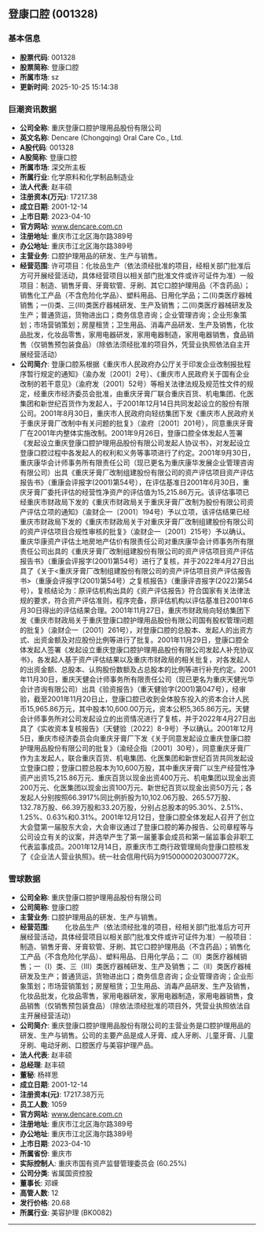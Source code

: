 ## 登康口腔 (001328)

### 基本信息

- **股票代码**: 001328
- **股票简称**: 登康口腔
- **所属市场**: sz
- **更新时间**: 2025-10-25 15:14:38

### 巨潮资讯数据

- **公司全称**: 重庆登康口腔护理用品股份有限公司
- **英文名称**: Dencare (Chongqing) Oral Care Co., Ltd.
- **A股代码**: 001328
- **A股简称**: 登康口腔
- **所属市场**: 深交所主板
- **所属行业**: 化学原料和化学制品制造业
- **法人代表**: 赵丰硕
- **注册资本(万元)**: 17217.38
- **成立日期**: 2001-12-14
- **上市日期**: 2023-04-10
- **官方网站**: www.dencare.com.cn
- **注册地址**: 重庆市江北区海尔路389号
- **办公地址**: 重庆市江北区海尔路389号
- **主营业务**: 口腔护理用品的研发、生产与销售。
- **经营范围**: 许可项目：化妆品生产（依法须经批准的项目，经相关部门批准后方可开展经营活动，具体经营项目以相关部门批准文件或许可证件为准）一般项目：制造、销售牙膏、牙膏软管、牙刷、其它口腔护理用品（不含药品）；销售化工产品（不含危险化学品）、塑料用品、日用化学品；二(II)类医疗器械销售；一(I)类、三(III)类医疗器械研发、生产及销售；二(II)类医疗器械研发及生产；普通货运，货物进出口；商务信息咨询；企业管理咨询；企业形象策划；市场营销策划；房屋租赁；卫生用品、消毒产品研发、生产及销售，化妆品批发，化妆品零售，家用电器研发，家用电器制造，家用电器销售，食品销售（仅销售预包装食品）（除依法须经批准的项目外，凭营业执照依法自主开展经营活动）
- **公司简介**: 登康口腔系根据《重庆市人民政府办公厅关于印发企业改制报批程序暂行规定的通知》（渝办发〔2001〕2号）、《重庆市人民政府关于国有企业改制的若干意见》（渝府发〔2001〕52号）等相关法律法规及规范性文件的规定，经重庆市经济委员会批准，由重庆牙膏厂联合重庆百货、机电集团、化医集团和新世纪百货作为发起人，于2001年12月14日共同发起设立的股份有限公司。2001年8月30日，重庆市人民政府向轻纺集团下发《重庆市人民政府关于重庆牙膏厂改制中有关问题的批复》（渝府〔2001〕201号），同意重庆牙膏厂在2001年内整体实施改制。2001年9月26日，登康口腔全体发起人签署《发起设立重庆登康口腔护理用品股份有限公司发起人协议书》，对发起设立登康口腔过程中各发起人的权利和义务等事项进行了约定。2001年9月30日，重庆康华会计师事务所有限责任公司（现已更名为重庆康华发展企业管理咨询有限公司）出具《重庆牙膏厂改制组建股份有限公司的资产评估项目资产评估报告书》（重康会评报字(2001)第54号），在评估基准日2001年6月30日，重庆牙膏厂委托评估的经营性净资产的评估值为15,215.86万元。该评估事项已经重庆市财政局下发的《重庆市财政局关于重庆牙膏厂改制为股份有限公司资产评估立项的通知》（渝财企一〔2001〕194号）予以立项，该评估结果已经重庆市财政局下发的《重庆市财政局关于对重庆牙膏厂改制组建股份有限公司的资产评估项目合规性审核的批复》（渝财企一〔2001〕215号）予以确认。重庆华康资产评估土地房地产估价有限责任公司对重庆康华会计师事务所有限责任公司出具的《重庆牙膏厂改制组建股份有限公司的资产评估项目资产评估报告书》（重康会评报字(2001)第54号）进行了复核，并于2022年4月27日出具了《关于<重庆牙膏厂改制组建股份有限公司的资产评估项目资产评估报告书>（重康会评报字(2001)第54号）之复核报告》（重康评咨报字(2022)第54号），复核结论为：原评估机构出具的《资产评估报告》符合国家有关法律法规的要求，符合资产评估准则，程序完备，原评估机构以评估基准日2001年6月30日得出的评估结果合理。2001年11月27日，重庆市财政局向轻纺集团下发《重庆市财政局关于重庆登康口腔护理用品股份有限公司国有股权管理问题的批复》（渝财企一〔2001〕261号），对登康口腔的总股本、发起人的出资方式、出资金额及对应股份比例等进行了批复。2001年11月29日，登康口腔全体发起人签署《发起设立重庆登康口腔护理用品股份有限公司发起人补充协议书》，各发起人基于资产评估结果以及重庆市财政局的相关批复，对各发起人的出资金额、总股本、认购股份数额及占总股本的比例等进行补充约定。2001年11月30日，重庆天健会计师事务所有限责任公司（现已更名为重庆天健光华会计咨询有限公司）出具《验资报告》（重天健验字(2001)第047号），经审验，截至2001年11月20日止，登康口腔已收到全体股东投入的资本合计人民币15,965.86万元，其中股本10,600.00万元，资本公积5,365.86万元。天健会计师事务所对公司发起设立的出资情况进行了复核，并于2022年4月27日出具了《实收资本复核报告》（天健验〔2022〕8-9号）予以确认。2001年12月5日，重庆市经济委员会向重庆牙膏厂下发《关于同意发起设立重庆登康口腔护理用品股份有限公司的批复》（渝经企指〔2001〕30号），同意重庆牙膏厂作为主发起人，联合重庆百货、机电集团、化医集团和新世纪百货共同发起设立登康口腔；登康口腔总股本为10,600万股，其中重庆牙膏厂以生产经营性净资产出资15,215.86万元、重庆百货以现金出资400万元、机电集团以现金出资200万元、化医集团以现金出资100万元、新世纪百货以现金出资50万元；各发起人分别按照66.3917%同比例折股为10,102.06万股、265.57万股、132.78万股、66.39万股和33.20万股，分别占总股本的95.30%、2.51%、1.25%、0.63%和0.31%。2001年12月12日，登康口腔全体发起人召开了创立大会暨第一届股东大会，大会审议通过了登康口腔的筹办报告、公司章程等与公司设立有关的议案，并选举产生了第一届董事会成员和第一届监事会非职工代表监事成员。2001年12月14日，原重庆市工商行政管理局向登康口腔核发了《企业法人营业执照》。统一社会信用代码为91500000203000772K。

### 雪球数据

- **公司全称**: 重庆登康口腔护理用品股份有限公司
- **公司简称**: 登康口腔
- **主营业务**: 口腔护理用品的研发、生产与销售。
- **经营范围**: 　　化妆品生产（依法须经批准的项目，经相关部门批准后方可开展经营活动，具体经营项目以相关部门批准文件或许可证件为准）一般项目：制造、销售牙膏、牙膏软管、牙刷、其它口腔护理用品（不含药品）；销售化工产品（不含危险化学品）、塑料用品、日用化学品；二（II）类医疗器械销售；一（I）类、三（III）类医疗器械研发、生产及销售；二（II）类医疗器械研发及生产；普通货运，货物进出口；商务信息咨询；企业管理咨询；企业形象策划；市场营销策划；房屋租赁；卫生用品、消毒产品研发、生产及销售，化妆品批发，化妆品零售，家用电器研发，家用电器制造，家用电器销售，食品销售（仅销售预包装食品）（除依法须经批准的项目外，凭营业执照依法自主开展经营活动）
- **公司简介**: 重庆登康口腔护理用品股份有限公司的主营业务是口腔护理用品的研发、生产与销售。公司的主要产品是成人牙膏、成人牙刷、儿童牙膏、儿童牙刷、电动牙刷、口腔医疗与美容护理产品。
- **法人代表**: 赵丰硕
- **总经理**: 赵丰硕
- **董秘**: 杨祥思
- **成立日期**: 2001-12-14
- **注册资本(元)**: 17217.38万元
- **员工人数**: 1059
- **官方网站**: www.dencare.com.cn
- **注册地址**: 重庆市江北区海尔路389号
- **办公地址**: 重庆市江北区海尔路389号
- **上市日期**: 2023-04-10
- **所属省份**: 重庆市
- **实际控制人**: 重庆市国有资产监督管理委员会 (60.25%)
- **公司分类**: 省属国资控股
- **董事长**: 邓嵘
- **高管人数**: 12
- **发行价格**: 20.68
- **所属行业**: 美容护理 (BK0082)

---